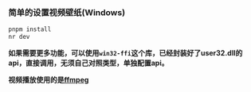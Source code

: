 ### 简单的设置视频壁纸(Windows)
```bash
pnpm install
nr dev
```

**如果需要更多功能，可以使用`win32-ffi`这个库，已经封装好了user32.dll的api，直接调用，无须自己对照类型，单独配置api。**

**视频播放使用的是[ffmpeg](https://ffmpeg.org/download.html)**